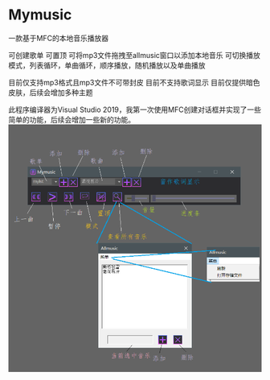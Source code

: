 # Mymusic
一款基于MFC的本地音乐播放器

可创建歌单
可置顶
可将mp3文件拖拽至allmusic窗口以添加本地音乐
可切换播放模式，列表循环，单曲循环，顺序播放，随机播放以及单曲播放

目前仅支持mp3格式且mp3文件不可带封皮
目前不支持歌词显示
目前仅提供暗色皮肤，后续会增加多种主题

此程序编译器为Visual Studio 2019，我第一次使用MFC创建对话框并实现了一些简单的功能，后续会增加一些新的功能。
![使用说明](https://github.com/Toeaticecream/Mymusic/blob/1b19716b7bc14d38e477659c5689f687bf9cd988/description.png)
